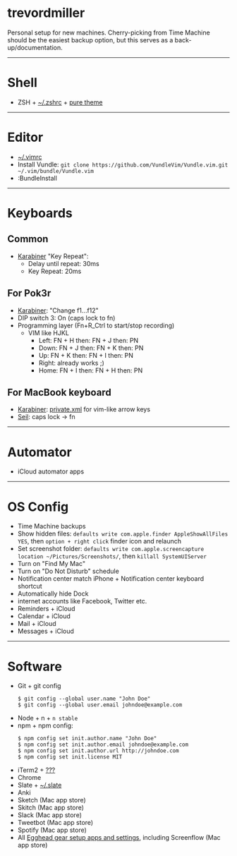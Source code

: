 # trevordmiller

Personal setup for new machines. Cherry-picking from Time Machine should be the easiest backup option, but this serves as a back-up/documentation.

---

# Shell

- ZSH + [~/.zshrc]() + [pure theme](https://github.com/sindresorhus/pure)

---

# Editor

- [~/.vimrc]()
- Install Vundle: `git clone https://github.com/VundleVim/Vundle.vim.git ~/.vim/bundle/Vundle.vim`
- :BundleInstall

---

# Keyboards

## Common

- [Karabiner](https://pqrs.org/osx/karabiner/index.html.en) "Key Repeat":
    - Delay until repeat: 30ms
    - Key Repeat: 20ms

## For Pok3r

- [Karabiner](https://pqrs.org/osx/karabiner/index.html.en): "Change f1...f12"
- DIP switch 3: On (caps lock to fn)
- Programming layer (Fn+R_Ctrl to start/stop recording)
  - VIM like HJKL
    - Left: FN + H then: FN + J then: PN
    - Down: FN + J then: FN + K then: PN
    - Up: FN + K then: FN + I then: PN
    - Right: already works ;)
    - Home: FN + I then: FN + H then: PN

## For MacBook keyboard

- [Karabiner](https://pqrs.org/osx/karabiner/index.html.en): [private.xml](https://github.com/trevordmiller/trevordmiller/blob/master/karabiner/private.xml) for vim-like arrow keys
- [Seil](https://pqrs.org/osx/karabiner/seil.html.en): caps lock -> fn

---

# Automator

- iCloud automator apps

---

# OS Config

- Time Machine backups
- Show hidden files: `defaults write com.apple.finder AppleShowAllFiles YES`, then `option + right click` finder icon and relaunch
- Set screenshot folder: `defaults write com.apple.screencapture location ~/Pictures/Screenshots/`, then `killall SystemUIServer`
- Turn on "Find My Mac"
- Turn on "Do Not Disturb" schedule
- Notification center match iPhone + Notification center keyboard shortcut
- Automatically hide Dock
- internet accounts like Facebook, Twitter etc.
- Reminders + iCloud
- Calendar + iCloud
- Mail + iCloud
- Messages + iCloud

---

# Software

- Git + git config
    ```
    $ git config --global user.name "John Doe"
    $ git config --global user.email johndoe@example.com
    ```
- Node + n + `n stable`
- npm + npm config:
    ```
    $ npm config set init.author.name "John Doe"
    $ npm config set init.author.email johndoe@example.com
    $ npm config set init.author.url http://johndoe.com
    $ npm config set init.license MIT
    ```
- iTerm2 + [???]()
- Chrome
- Slate + [~/.slate]()
- Anki
- Sketch (Mac app store)
- Skitch (Mac app store)
- Slack (Mac app store)
- Tweetbot (Mac app store)
- Spotify (Mac app store)
- All [Egghead gear setup apps and settings](https://trello.com/c/Emwk89vh/158-gear-setup), including Screenflow (Mac app store)

